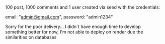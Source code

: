 100 post, 1000 comments and 1 user created via seed with the credentials:

email: "admin@gmail.com",
password: "admin1234"

Sorry for the poor delivery... I didn´t have enough time to develop something better for now, I'm not able to deploy on render due the similarities on databases

